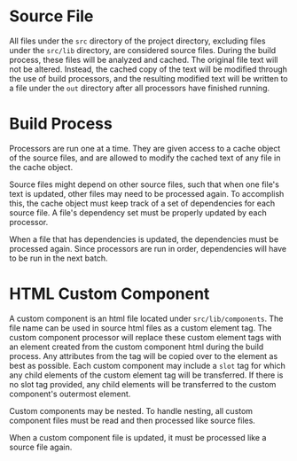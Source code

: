 # Source File

All files under the `src` directory of the project directory, excluding files under the `src/lib` directory, are considered source files. During the build process, these files will be analyzed and cached. The original file text will not be altered. Instead, the cached copy of the text will be modified through the use of build processors, and the resulting modified text will be written to a file under the `out` directory after all processors have finished running.

# Build Process

Processors are run one at a time. They are given access to a cache object of the source files, and are allowed to modify the cached text of any file in the cache object.

Source files might depend on other source files, such that when one file's text is updated, other files may need to be processed again. To accomplish this, the cache object must keep track of a set of dependencies for each source file. A file's dependency set must be properly updated by each processor.

When a file that has dependencies is updated, the dependencies must be processed again. Since processors are run in order, dependencies will have to be run in the next batch.

# HTML Custom Component

A custom component is an html file located under `src/lib/components`. The file name can be used in source html files as a custom element tag. The custom component processor will replace these custom element tags with an element created from the custom component html during the build process. Any attributes from the tag will be copied over to the element as best as possible. Each custom component may include a `slot` tag for which any child elements of the custom element tag will be transferred. If there is no slot tag provided, any child elements will be transferred to the custom component's outermost element.

Custom components may be nested. To handle nesting, all custom component files must be read and then processed like source files.

When a custom component file is updated, it must be processed like a source file again.
